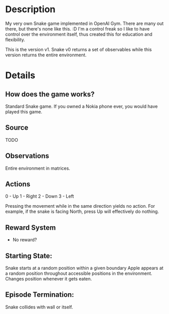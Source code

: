 # Description
My very own Snake game implemented in OpenAI Gym. There are many out there, but there's none like this. :D
I'm a control freak so I like to have control over the environment itself, thus created this for education and flexibility.

This is the version v1. Snake v0 returns a set of observables while this version returns the entire environment. 

# Details
## How does the game works?
Standard Snake game. If you owned a Nokia phone ever, you would have played this game. 

## Source
TODO

## Observations
Entire environment in matrices.

## Actions
0 - Up
1 - Right
2 - Down
3 - Left

Pressing the movement while in the same direction yields no action. 
For example, if the snake is facing North, press Up will effectively do nothing.

## Reward System
- No reward?

## Starting State:
Snake starts at a random position within a given boundary
Apple appears at a random position throughout accessible positions in the environment. Changes position whenever it gets eaten.

## Episode Termination:
Snake collides with wall or itself.